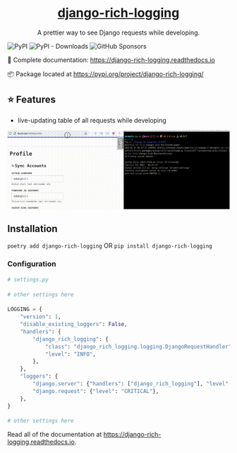 <p align="center">
  <a href="https://django-rich-logging.readthedocs.io"><h1 align="center">django-rich-logging</h1></a>
</p>
<p align="center">A prettier way to see Django requests while developing.</p>

![PyPI](https://img.shields.io/pypi/v/django-rich-logging?color=blue&style=flat-square)
![PyPI - Downloads](https://img.shields.io/pypi/dm/django-rich-logging?color=blue&style=flat-square)
![GitHub Sponsors](https://img.shields.io/github/sponsors/adamghill?color=blue&style=flat-square)

📖 Complete documentation: https://django-rich-logging.readthedocs.io

📦 Package located at https://pypi.org/project/django-rich-logging/

## ⭐ Features

- live-updating table of all requests while developing

![demo of django-rich-logging](https://raw.githubusercontent.com/adamghill/django-rich-logging/main/django-rich-logging.gif)

## Installation

`poetry add django-rich-logging` OR `pip install django-rich-logging`

### Configuration

```python
# settings.py

# other settings here

LOGGING = {
    "version": 1,
    "disable_existing_loggers": False,
    "handlers": {
        "django_rich_logging": {
            "class": "django_rich_logging.logging.DjangoRequestHandler",
            "level": "INFO",
        },
    },
    "loggers": {
        "django.server": {"handlers": ["django_rich_logging"], "level": "INFO"},
        "django.request": {"level": "CRITICAL"},
    },
}

# other settings here
```

Read all of the documentation at https://django-rich-logging.readthedocs.io.
